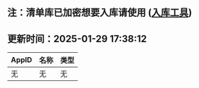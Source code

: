 ## 注：清单库已加密想要入库请使用 ([入库工具](https://github.com/BlankTMing/ManifestAutoUpdate/releases))

## 更新时间：2025-01-29 17:38:12
| AppID | 名称 | 类型  |
| :-------------------- | :----------------------------- | :----------- |
| 无 | 无 | 无 |
